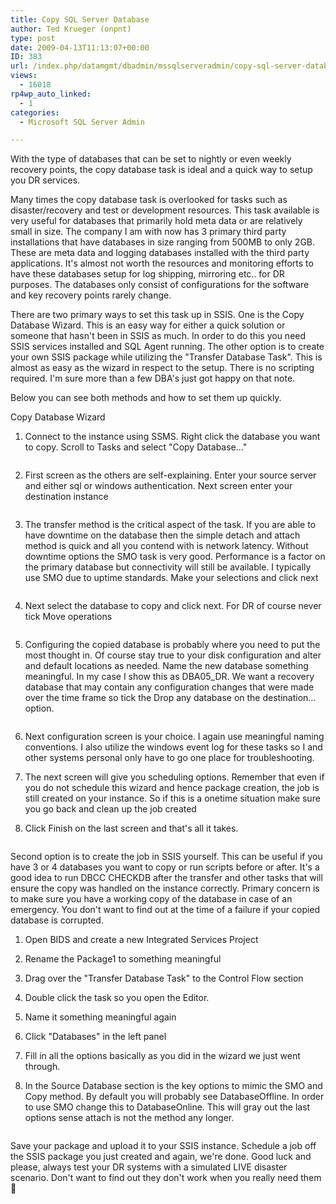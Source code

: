 ```yaml
---
title: Copy SQL Server Database
author: Ted Krueger (onpnt)
type: post
date: 2009-04-13T11:13:07+00:00
ID: 383
url: /index.php/datamgmt/dbadmin/mssqlserveradmin/copy-sql-server-database/
views:
  - 16018
rp4wp_auto_linked:
  - 1
categories:
  - Microsoft SQL Server Admin

---
```

With the type of databases that can be set to nightly or even weekly recovery points, the copy database task is ideal and a quick way to setup you DR services.

Many times the copy database task is overlooked for tasks such as disaster/recovery and test or development resources. This task available is very useful for databases that primarily hold meta data or are relatively small in size. The company I am with now has 3 primary third party installations that have databases in size ranging from 500MB to only 2GB. These are meta data and logging databases installed with the third party applications. It's almost not worth the resources and monitoring efforts to have these databases setup for log shipping, mirroring etc.. for DR purposes. The databases only consist of configurations for the software and key recovery points rarely change.

There are two primary ways to set this task up in SSIS. One is the Copy Database Wizard. This is an easy way for either a quick solution or someone that hasn't been in SSIS as much. In order to do this you need SSIS services installed and SQL Agent running. The other option is to create your own SSIS package while utilizing the "Transfer Database Task". This is almost as easy as the wizard in respect to the setup. There is no scripting required. I'm sure more than a few DBA's just got happy on that note. 

Below you can see both methods and how to set them up quickly.

Copy Database Wizard

1) Connect to the instance using SSMS. Right click the database you want to copy. Scroll to Tasks and select "Copy Database..."

<div class="image_block">
  <img src="/wp-content/uploads/blogs/DataMgmt//copydb_1.gif" alt="" title="" />
</div>

2) First screen as the others are self-explaining. Enter your source server and either sql or windows authentication. Next screen enter your destination instance

<div class="image_block">
  <img src="/wp-content/uploads/blogs/DataMgmt//copydb_2.gif" alt="" title="" />
</div>

3) The transfer method is the critical aspect of the task. If you are able to have downtime on the database then the simple detach and attach method is quick and all you contend with is network latency. Without downtime options the SMO task is very good. Performance is a factor on the primary database but connectivity will still be available. I typically use SMO due to uptime standards. Make your selections and click next

<div class="image_block">
  <img src="/wp-content/uploads/blogs/DataMgmt//copydb_3.gif" alt="" title="" />
</div>

4) Next select the database to copy and click next. For DR of course never tick Move operations

<div class="image_block">
  <img src="/wp-content/uploads/blogs/DataMgmt//copydb_4.gif" alt="" title="" />
</div>

5) Configuring the copied database is probably where you need to put the most thought in. Of course stay true to your disk configuration and alter and default locations as needed. Name the new database something meaningful. In my case I show this as DBA05_DR. We want a recovery database that may contain any configuration changes that were made over the time frame so tick the Drop any database on the destination... option.

<div class="image_block">
  <img src="/wp-content/uploads/blogs/DataMgmt//copydb_5.gif" alt="" title="" />
</div>

6) Next configuration screen is your choice. I again use meaningful naming conventions. I also utilize the windows event log for these tasks so I and other systems personal only have to go one place for troubleshooting. 

7) The next screen will give you scheduling options. Remember that even if you do not schedule this wizard and hence package creation, the job is still created on your instance. So if this is a onetime situation make sure you go back and clean up the job created

8) Click Finish on the last screen and that's all it takes. 

<div class="image_block">
  <img src="/wp-content/uploads/blogs/DataMgmt//copydb_6.gif" alt="" title="" />
</div>

Second option is to create the job in SSIS yourself. This can be useful if you have 3 or 4 databases you want to copy or run scripts before or after. It's a good idea to run DBCC CHECKDB after the transfer and other tasks that will ensure the copy was handled on the instance correctly. Primary concern is to make sure you have a working copy of the database in case of an emergency. You don't want to find out at the time of a failure if your copied database is corrupted. 

1) Open BIDS and create a new Integrated Services Project
  
2) Rename the Package1 to something meaningful
  
3) Drag over the "Transfer Database Task" to the Control Flow section
  
4) Double click the task so you open the Editor.
  
5) Name it something meaningful again
  
6) Click "Databases" in the left panel
  
7) Fill in all the options basically as you did in the wizard we just went through.
  
8) In the Source Database section is the key options to mimic the SMO and Copy method. By default you will probably see DatabaseOffline. In order to use SMO change this to DatabaseOnline. This will gray out the last options sense attach is not the method any longer.

<div class="image_block">
  <img src="/wp-content/uploads/blogs/DataMgmt//copydb_7.gif" alt="" title="" />
</div>

Save your package and upload it to your SSIS instance. Schedule a job off the SSIS package you just created and again, we're done. Good luck and please, always test your DR systems with a simulated LIVE disaster scenario. Don't want to find out they don't work when you really need them 🙂